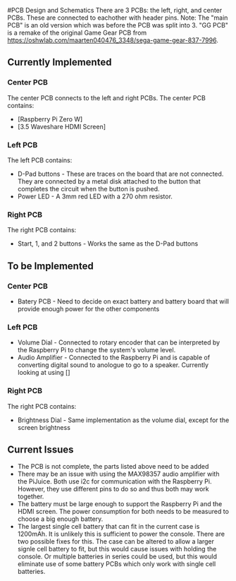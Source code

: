 #PCB Design and Schematics
There are 3 PCBs: the left, right, and center PCBs. These are connected to eachother with header pins. Note: The "main PCB" is an old version which was before the PCB was split into 3. "GG PCB" is a remake of the original Game Gear PCB from https://oshwlab.com/maarten040476_3348/sega-game-gear-837-7996.
## Currently Implemented
### Center PCB
The center PCB connects to the left and right PCBs. 
The center PCB contains:
- [Raspberry Pi Zero W]
- [3.5 Waveshare HDMI Screen]

### Left PCB
The left PCB contains:
- D-Pad buttons - These are traces on the board that are not connected. They are connected by a metal disk attached to the button that completes the circuit when the button is pushed.
- Power LED - A 3mm red LED with a 270 ohm resistor.

### Right PCB
The right PCB contains:
 - Start, 1, and 2 buttons - Works the same as the D-Pad buttons

## To be Implemented
### Center PCB
- Batery PCB - Need to decide on exact battery and battery board that will provide enough power for the other components

### Left PCB
- Volume Dial - Connected to rotary encoder that can be interpreted by the Raspberry Pi to change the system's volume level.
- Audio Amplifier - Connected to the Raspberry Pi and is capable of converting digital sound to anologue to go to a speaker. Currently looking at using []

### Right PCB
The right PCB contains:
 - Brightness Dial - Same implementation as the volume dial, except for the screen brightness

## Current Issues
- The PCB is not complete, the parts listed above need to be added
- There may be an issue with using the MAX98357 audio amplifier with the PiJuice. Both use i2c for communication with the Raspberry Pi. However, they use different pins to do so and thus both may work together.
- The battery must be large enough to support the Raspberry Pi and the HDMI screen. The power consumption for both needs to be measured to choose a big enough battery.
- The largest single cell battery that can fit in the current case is 1200mAh. It is unlikely this is sufficient to power the console. There are two possible fixes for this. The case can be altered to allow a larger signle cell battery to fit, but this would cause issues with holding the console. Or multiple batteries in series could be used, but this would eliminate use of some battery PCBs which only work with single cell batteries.
